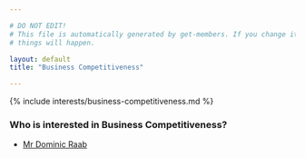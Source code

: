 ```yaml
---

# DO NOT EDIT!
# This file is automatically generated by get-members. If you change it, bad
# things will happen.

layout: default
title: "Business Competitiveness"

---
```


{% include interests/business-competitiveness.md %}

### Who is interested in Business Competitiveness?


* [Mr Dominic Raab](members/mr-dominic-raab.html)
